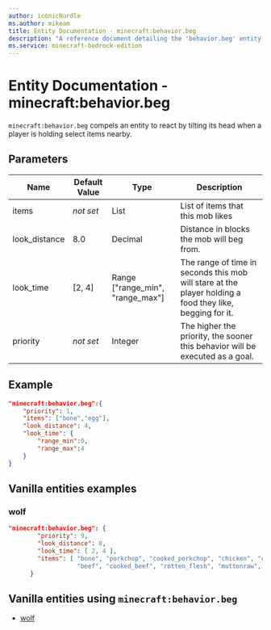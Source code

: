 ```yaml
---
author: iconicNurdle
ms.author: mikeam
title: Entity Documentation - minecraft:behavior.beg
description: "A reference document detailing the 'behavior.beg' entity goal"
ms.service: minecraft-bedrock-edition
---
```


# Entity Documentation - minecraft:behavior.beg

`minecraft:behavior.beg` compels an entity to react by tilting its head when a player is holding select items nearby.

## Parameters

|Name |Default Value  |Type  |Description  |
|---------|---------|---------|---------|
|items|*not set* |List |List of items that this mob likes |
|look_distance|8.0 |Decimal |Distance in blocks the mob will beg from. |
|look_time |[2, 4]|Range ["range_min", "range_max"] |The range of time in seconds this mob will stare at the player holding a food they like, begging for it. |
| priority|*not set*|Integer|The higher the priority, the sooner this behavior will be executed as a goal.|

## Example

```json
"minecraft:behavior.beg":{
    "priority": 1,
    "items": ["bone","egg"],
    "look_distance": 4,
    "look_time": {
        "range_min":0,
        "range_max":4
    }
}
```

## Vanilla entities examples

### wolf

```json
"minecraft:behavior.beg": {
        "priority": 9,
        "look_distance": 8,
        "look_time": [ 2, 4 ],
        "items": [ "bone", "porkchop", "cooked_porkchop", "chicken", "cooked_chicken", 
                   "beef", "cooked_beef", "rotten_flesh", "muttonraw", "muttoncooked", "rabbit", "cooked_rabbit" ]
      }
```

## Vanilla entities using `minecraft:behavior.beg`

- [wolf](../../../../Source/VanillaBehaviorPack_Snippets/entities/wolf.md)
